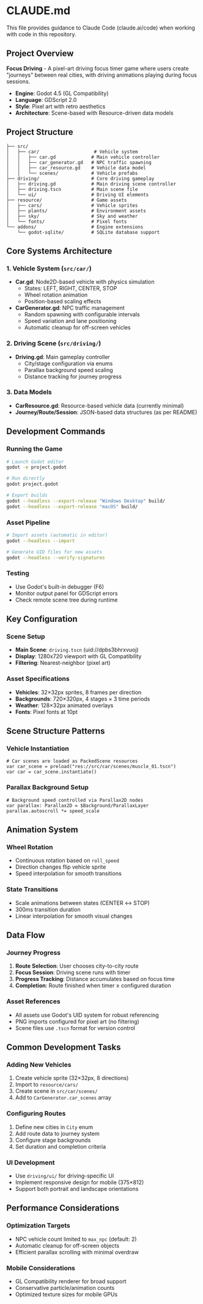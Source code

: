 # CLAUDE.md

This file provides guidance to Claude Code (claude.ai/code) when working with code in this repository.

## Project Overview

**Focus Driving** - A pixel-art driving focus timer game where users create "journeys" between real cities, with driving animations playing during focus sessions.

- **Engine**: Godot 4.5 (GL Compatibility)
- **Language**: GDScript 2.0
- **Style**: Pixel art with retro aesthetics
- **Architecture**: Scene-based with Resource-driven data models

## Project Structure

```
├── src/
│   ├── car/                    # Vehicle system
│   │   ├── car.gd             # Main vehicle controller
│   │   ├── car_generator.gd   # NPC traffic spawning
│   │   ├── car_resource.gd    # Vehicle data model
│   │   └── scenes/            # Vehicle prefabs
├── driving/                   # Core driving gameplay
│   ├── driving.gd             # Main driving scene controller
│   ├── driving.tscn           # Main scene file
│   └── ui/                    # Driving UI elements
├── resource/                  # Game assets
│   ├── cars/                  # Vehicle sprites
│   ├── plants/                # Environment assets
│   ├── sky/                   # Sky and weather
│   └── fonts/                 # Pixel fonts
└── addons/                    # Engine extensions
    └── godot-sqlite/          # SQLite database support
```

## Core Systems Architecture

### 1. Vehicle System (`src/car/`)
- **Car.gd**: Node2D-based vehicle with physics simulation
  - States: LEFT, RIGHT, CENTER, STOP
  - Wheel rotation animation
  - Position-based scaling effects
- **CarGenerator.gd**: NPC traffic management
  - Random spawning with configurable intervals
  - Speed variation and lane positioning
  - Automatic cleanup for off-screen vehicles

### 2. Driving Scene (`src/driving/`)
- **Driving.gd**: Main gameplay controller
  - City/stage configuration via enums
  - Parallax background speed scaling
  - Distance tracking for journey progress

### 3. Data Models
- **CarResource.gd**: Resource-based vehicle data (currently minimal)
- **Journey/Route/Session**: JSON-based data structures (as per README)

## Development Commands

### Running the Game
```bash
# Launch Godot editor
godot -e project.godot

# Run directly
godot project.godot

# Export builds
godot --headless --export-release "Windows Desktop" build/
godot --headless --export-release "macOS" build/
```

### Asset Pipeline
```bash
# Import assets (automatic in editor)
godot --headless --import

# Generate UID files for new assets
godot --headless --verify-signatures
```

### Testing
- Use Godot's built-in debugger (F6)
- Monitor output panel for GDScript errors
- Check remote scene tree during runtime

## Key Configuration

### Scene Setup
- **Main Scene**: `driving.tscn` (uid://dpbs3bhrxvuoj)
- **Display**: 1280x720 viewport with GL Compatibility
- **Filtering**: Nearest-neighbor (pixel art)

### Asset Specifications
- **Vehicles**: 32×32px sprites, 8 frames per direction
- **Backgrounds**: 720×320px, 4 stages × 3 time periods
- **Weather**: 128×32px animated overlays
- **Fonts**: Pixel fonts at 10pt

## Scene Structure Patterns

### Vehicle Instantiation
```gdscript
# Car scenes are loaded as PackedScene resources
var car_scene = preload("res://src/car/scenes/muscle_01.tscn")
var car = car_scene.instantiate()
```

### Parallax Background Setup
```gdscript
# Background speed controlled via Parallax2D nodes
var parallax: Parallax2D = $Background/ParallaxLayer
parallax.autoscroll *= speed_scale
```

## Animation System

### Wheel Rotation
- Continuous rotation based on `roll_speed`
- Direction changes flip vehicle sprite
- Speed interpolation for smooth transitions

### State Transitions
- Scale animations between states (CENTER ↔ STOP)
- 300ms transition duration
- Linear interpolation for smooth visual changes

## Data Flow

### Journey Progress
1. **Route Selection**: User chooses city-to-city route
2. **Focus Session**: Driving scene runs with timer
3. **Progress Tracking**: Distance accumulates based on focus time
4. **Completion**: Route finished when timer ≥ configured duration

### Asset References
- All assets use Godot's UID system for robust referencing
- PNG imports configured for pixel art (no filtering)
- Scene files use `.tscn` format for version control

## Common Development Tasks

### Adding New Vehicles
1. Create vehicle sprite (32×32px, 8 directions)
2. Import to `resource/cars/`
3. Create scene in `src/car/scenes/`
4. Add to `CarGenerator.car_scenes` array

### Configuring Routes
1. Define new cities in `City` enum
2. Add route data to journey system
3. Configure stage backgrounds
4. Set duration and completion criteria

### UI Development
- Use `driving/ui/` for driving-specific UI
- Implement responsive design for mobile (375×812)
- Support both portrait and landscape orientations

## Performance Considerations

### Optimization Targets
- NPC vehicle count limited to `max_npc` (default: 2)
- Automatic cleanup for off-screen objects
- Efficient parallax scrolling with minimal overdraw

### Mobile Considerations
- GL Compatibility renderer for broad support
- Conservative particle/animation counts
- Optimized texture sizes for mobile GPUs